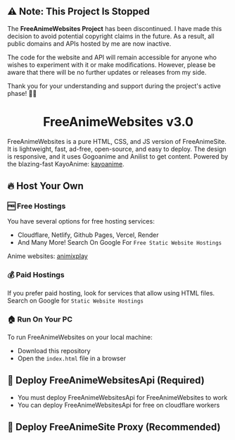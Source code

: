 ## ⚠️ **Note: This Project Is Stopped**

The **FreeAnimeWebsites Project** has been discontinued. I have made this decision to avoid potential copyright claims in the future. As a result, all public domains and APIs hosted by me are now inactive.

The code for the website and API will remain accessible for anyone who wishes to experiment with it or make modifications. However, please be aware that there will be no further updates or releases from my side.

Thank you for your understanding and support during the project's active phase! 🙌🌟

<h1 align="center"><b>FreeAnimeWebsites v3.0</b></h1>

FreeAnimeWebsites is a pure HTML, CSS, and JS version of FreeAnimeSite. It is lightweight, fast, ad-free, open-source, and easy to deploy. The design is responsive, and it uses Gogoanime and Anilist to get content. Powered by the blazing-fast 
KayoAnime:
[kayoanime](https://kayoanimetv.com).

## 🔥 Host Your Own

### 🆓 Free Hostings

You have several options for free hosting services:

- Cloudflare, Netlify, Github Pages, Vercel, Render
- And Many More! Search On Google For `Free Static Website Hostings`
  
Anime websites: [animixplay](https://animixplay.fun)

### 💰 Paid Hostings

If you prefer paid hosting, look for services that allow using HTML files. Search on Google for `Static Website Hostings`

### 🏠 Run On Your PC

To run FreeAnimeWebsites on your local machine:

- Download this repository
- Open the `index.html` file in a browser

## 🚀 Deploy FreeAnimeWebsitesApi (Required)

- You must deploy FreeAnimeWebsitesApi for FreeAnimeWebsites to work
- You can deploy FreeAnimeWebsitesApi for free on cloudflare workers

## 🎯 Deploy FreeAnimeSite Proxy (Recommended)

